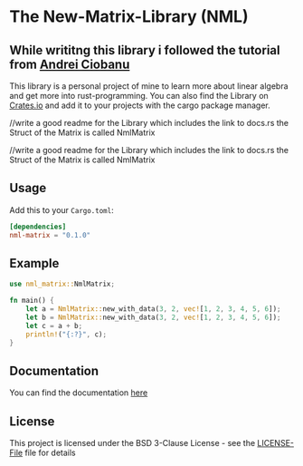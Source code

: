 # The New-Matrix-Library (NML)   
## While writitng this library i followed the tutorial from [Andrei Ciobanu](https://www.andreinc.net/2021/01/20/writing-your-own-linear-algebra-matrix-library-in-c)

This library is a personal project of mine to learn more about linear algebra and get more into rust-programming.
You can also find the Library on [Crates.io](https://crates.io/crates/nml-matrix) and add it to your projects with the cargo package manager.

//write a good readme for the Library which includes the link to docs.rs the Struct of the Matrix is called NmlMatrix

//write a good readme for the Library which includes the link to docs.rs the Struct of the Matrix is called NmlMatrix

## Usage
Add this to your `Cargo.toml`:
```toml
[dependencies]
nml-matrix = "0.1.0"
```

## Example
```rust
use nml_matrix::NmlMatrix;

fn main() {
    let a = NmlMatrix::new_with_data(3, 2, vec![1, 2, 3, 4, 5, 6]);
    let b = NmlMatrix::new_with_data(3, 2, vec![1, 2, 3, 4, 5, 6]);
    let c = a + b;
    println!("{:?}", c);
}
```

## Documentation
You can find the documentation [here](https://docs.rs/nml-matrix/0.1.0/nml_matrix/struct.NmlMatrix.html)

## License
This project is licensed under the BSD 3-Clause License - see the [LICENSE-File](LICENSE) file for details